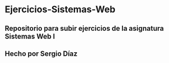 # Ejercicios-Sistemas-Web
## Repositorio para subir ejercicios de la asignatura Sistemas Web I
## Hecho por Sergio Díaz

